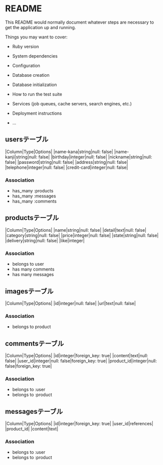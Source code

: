 # README

This README would normally document whatever steps are necessary to get the
application up and running.

Things you may want to cover:

* Ruby version

* System dependencies

* Configuration

* Database creation

* Database initialization

* How to run the test suite

* Services (job queues, cache servers, search engines, etc.)

* Deployment instructions

* ...

## usersテーブル
|Column|Type|Options|
|name-kana|string|null: false|
|name-kanji|string|null: false|
|birthday|integer|null: false|
|nickname|string|null: false|
|password|string|null: false|
|address|string|null: false|
|telephone|integer|null: false|
|credit-card|integer|null: false|

### Association
- has_many :products
- has_many :messages
- has_many :comments

## productsテーブル
|Column|Type|Options|
|name|string|null: false|
|detail|text|null: false|
|category|string|null: false|
|price|integer|null: false|
|state|string|null: false|
|delivery|string|null: false|
|like|integer|

### Association
- belongs to user
- has many comments
- has many messages

## imagesテーブル
|Column|Type|Options|
|id|integer|null: false|
|url|text|null: false|

### Association
- belongs to product

## commentsテーブル
|Column|Type|Options|
|id|integer|foreign_key: true|
|content|text|null: false|
|user_id|integer|null: false|foreign_key: true|
|product_id|integer|null: false|foreign_key: true|

### Association
- belongs to :user
- belongs to :product

## messagesテーブル
|Column|Type|Options|
|id|integer|foreign_key: true|
|user_id|references|
|product_id|
|content|text|

### Association
- belongs to :user
- belongs to :product